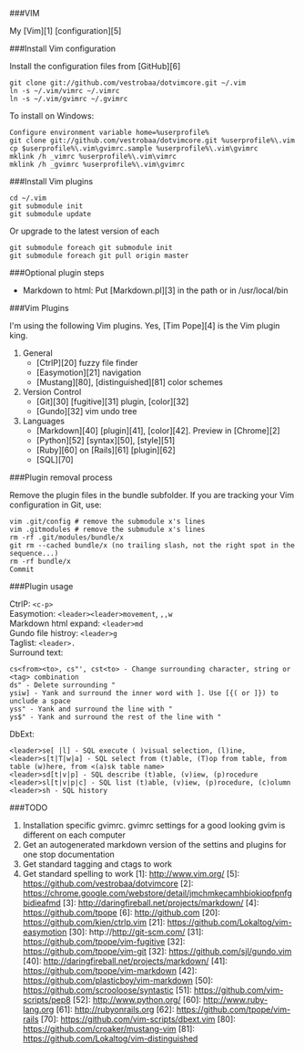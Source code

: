 ###VIM

My [Vim][1] [configuration][5]


###Install Vim configuration

Install the configuration files from [GitHub][6]

    git clone git://github.com/vestrobaa/dotvimcore.git ~/.vim 
    ln -s ~/.vim/vimrc ~/.vimrc
    ln -s ~/.vim/gvimrc ~/.gvimrc

To install on Windows:

    Configure environment variable home=%userprofile%
    git clone git://github.com/vestrobaa/dotvimcore.git %userprofile%\.vim
    cp $userprofile%\.vim\gvimrc.sample %userprofile%\.vim\gvimrc
    mklink /h _vimrc %userprofile%\.vim\vimrc
    mklink /h _gvimrc %userprofile%\.vim\gvimrc


###Install Vim plugins

    cd ~/.vim
    git submodule init
    git submodule update

Or upgrade to the latest version of each

    git submodule foreach git submodule init
    git submodule foreach git pull origin master


###Optional plugin steps

- Markdown to html: Put [Markdown.pl][3] in the path or in /usr/local/bin


###Vim Plugins

I'm using the following Vim plugins. Yes, [Tim Pope][4] is the Vim plugin king.

1. General
    - [CtrlP][20] fuzzy file finder
    - [Easymotion][21] navigation
    - [Mustang][80], [distinguished][81] color schemes
1. Version Control
    - [Git][30] [fugitive][31] plugin, [color][32]
    - [Gundo][32] vim undo tree
1. Languages
    - [Markdown][40] [plugin][41], [color][42]. Preview in [Chrome][2]
    - [Python][52] [syntax][50], [style][51]
    - [Ruby][60] on [Rails][61] [plugin][62]
    - [SQL][70]


###Plugin removal process

Remove the plugin files in the bundle subfolder. If you are tracking your Vim configuration in Git, use:

    vim .git/config # remove the submodule x's lines
    vim .gitmodules # remove the submudule x's lines
    rm -rf .git/modules/bundle/x
    git rm --cached bundle/x (no trailing slash, not the right spot in the sequence...)
    rm -rf bundle/x
    Commit


###Plugin usage

CtrlP: `<c-p>`  
Easymotion: `<leader><leader>movement`, `,,w`  
Markdown html expand: `<leader>md`  
Gundo file histroy: `<leader>g`  
Taglist: `<leader>.`  
Surround text:  

    cs<from><to>, cs"', cst<to> - Change surrounding character, string or <tag> combination  
    ds" - Delete surrounding "  
    ysiw] - Yank and surround the inner word with ]. Use [{( or ]}) to unclude a space
    yss" - Yank and surround the line with "  
    ys$" - Yank and surround the rest of the line with "  

DbExt:

    <leader>se[ |l] - SQL execute ( )visual selection, (l)ine, 
    <leader>s[t|T|w|a] - SQL select from (t)able, (T)op from table, from table (w)here, from <(a)sk table name>
    <leader>sd[t|v|p] - SQL describe (t)able, (v)iew, (p)rocedure
    <leader>sl[t|v|p|c] - SQL list (t)able, (v)iew, (p)rocedure, (c)olumn
    <leader>sh - SQL history

###TODO

1. Installation specific gvimrc. gvimrc settings for a good looking gvim is different on each computer
1. Get an autogenerated markdown version of the settins and plugins for one stop documentation 
1. Get standard tagging and ctags to work
1. Get standard spelling to work
[1]: http://www.vim.org/
[5]: https://github.com/vestrobaa/dotvimcore
[2]: https://chrome.google.com/webstore/detail/jmchmkecamhbiokiopfpnfgbidieafmd 
[3]: http://daringfireball.net/projects/markdown/ 
[4]: https://github.com/tpope
[6]: http://github.com
[20]: https://github.com/kien/ctrlp.vim 
[21]: https://github.com/Lokaltog/vim-easymotion
[30]: http://http://git-scm.com/
[31]: https://github.com/tpope/vim-fugitive
[32]: https://github.com/tpope/vim-git
[32]: https://github.com/sjl/gundo.vim
[40]: http://daringfireball.net/projects/markdown/ 
[41]: https://github.com/tpope/vim-markdown
[42]: https://github.com/plasticboy/vim-markdown
[50]: https://github.com/scrooloose/syntastic
[51]: https://github.com/vim-scripts/pep8
[52]: http://www.python.org/
[60]: http://www.ruby-lang.org
[61]: http://rubyonrails.org
[62]: https://github.com/tpope/vim-rails
[70]: https://github.com/vim-scripts/dbext.vim
[80]: https://github.com/croaker/mustang-vim
[81]: https://github.com/Lokaltog/vim-distinguished
